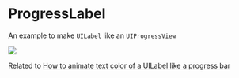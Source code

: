 # ProgressLabel

An example to make `UILabel` like an `UIProgressView`

![][1]

Related to [How to animate text color of a UILabel like a progress bar][2]

[1]: https://media.giphy.com/media/tZguMchO5omdoOs1SB/giphy.gif
[2]: https://stackoverflow.com/questions/49546420/how-to-animate-text-color-of-a-uilabel-like-a-progress-bar/49548316#49548316
